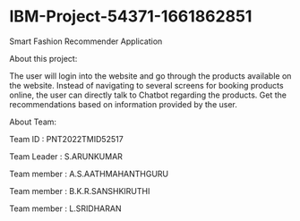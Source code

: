 # IBM-Project-54371-1661862851
Smart Fashion Recommender Application

About this project:

The user will login into the website and go through the products available on the website. Instead of navigating to several screens for booking products online, the user can directly talk to Chatbot regarding the products. Get the recommendations based on information provided by the user.


About Team:


Team ID : PNT2022TMID52517

Team Leader : S.ARUNKUMAR

Team member : A.S.AATHMAHANTHGURU

Team member : B.K.R.SANSHKIRUTHI

Team member : L.SRIDHARAN
